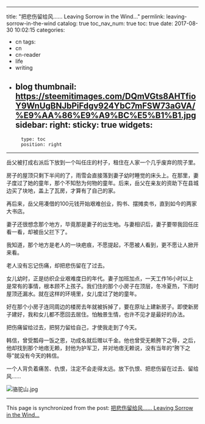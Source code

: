 
---
title: "把悲伤留给风…… Leaving Sorrow in the Wind…"
permlink: leaving-sorrow-in-the-wind
catalog: true
toc_nav_num: true
toc: true
date: 2017-08-30 10:02:15
categories:
- cn
tags:
- cn
- cn-reader
- life
- writing
- blog
thumbnail: https://steemitimages.com/DQmVGts8AHTfioY9WnUgBNJbPiFdgv924YbC7mFSW73aGVA/%E9%AA%86%E9%A9%BC%E5%B1%B1.jpg
sidebar:
    right:
        sticky: true
widgets:
    -
        type: toc
        position: right
---


岳父被打成右派后下放到一个叫任庄的村子，租住在人家一个几乎废弃的院子里。

房子的屋顶只剩下半间的了，雨雪会直接落到妻子幼时睡觉的床头上。在那里，妻子度过了她的童年，那个不知愁为何物的童年。后来，岳父在亲友的资助下在县城边买了块地，盖上了瓦房，才算有了自己的家。

再后来，岳父用凑借的100元钱开始艰难创业，购书、摆摊卖书，直到如今的两家大书店。

妻子还很想念那个地方，毕竟那是妻子的出生地。与妻相识后，妻子要带我回任庄看一看，却被岳父拦下了。

我知道，那个地方是老人的一块疤痕，不愿提起，不愿被人看到，更不愿让人掀开来看。

老人没有忘记伤痛，却把悲伤留在了过去。

女儿幼时，正是纺织企业艰难度日的年代。妻子加班加点，一天工作16小时以上是常有的事情，根本顾不上孩子。我们住的那个小房子在顶层，冬冷夏热，下雨时屋顶还漏水。就在这样的环境里，女儿度过了她的童年。

好在那个小房子连同周边的楼房去年就被拆掉了，要在原址上建新房子。即使新房子建好，我和女儿都不愿回去居住。怕触景生情，也许不见才是最好的办法。

把伤痛留给过去，把努力留给自己，才使我走到了今天。

韩信，曾受瓢母一饭之恩，功成名就后赠以千金。他也曾受无赖胯下之辱，之后，他却找到那个地痞无赖，封他为护军卫，并对地痞无赖说，没有当年的“胯下之辱”就没有今天的韩信。

一个人背负着痛苦、仇恨，注定不会走得太远。放下仇恨、把悲伤留在过去、留给风……

![骆驼山.jpg](https://steemitimages.com/DQmVGts8AHTfioY9WnUgBNJbPiFdgv924YbC7mFSW73aGVA/%E9%AA%86%E9%A9%BC%E5%B1%B1.jpg)

- - -

This page is synchronized from the post: [把悲伤留给风…… Leaving Sorrow in the Wind…](https://steemit.com/@bring/leaving-sorrow-in-the-wind)
